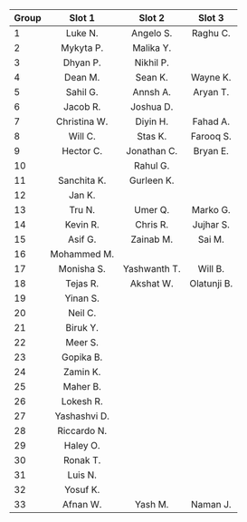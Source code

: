 | Group | Slot 1      | Slot 2  | Slot 3        |
| :--- | :----:      |    :----:   |          :----: |
|1     |Luke N.   |Angelo S. |Raghu C.  |
|2     |Mykyta P. |Malika Y. |   |
|3     |Dhyan P. |Nikhil P.  |   |
|4     |Dean M.  |Sean K.   |Wayne K.   |
|5     |Sahil G.  |Annsh A.  |Aryan T.  |
|6     |Jacob R.  |Joshua D.  |   |
|7     |Christina W.  |Diyin H.  |Fahad A.  |
|8     |Will C.   |Stas K.   |Farooq S.  |
|9     |Hector C.  |Jonathan C.   |Bryan E.  |
|10     |  |Rahul G.  | |
|11     |Sanchita K.  |Gurleen K.   |    |
|12     |Jan K.   | |  |
|13     |Tru N.  |Umer Q.  |Marko G.   |
|14     |Kevin R.   |Chris R. |Jujhar S.   |
|15     |Asif G.   | Zainab M.  | Sai M.   |
|16     |Mohammed M.   |  |   |
|17     |Monisha S.   |Yashwanth T.   |Will B.   |
|18     |Tejas R.   |Akshat W.  | Olatunji B.  |
|19     |Yinan S. |   |   |
|20     |Neil C. |   |   |
|21     |Biruk Y.   |   |   |
|22     |Meer S.   |   |   |
|23     |Gopika B.   |   |   |
|24     |Zamin K.   |   |   |
|25     |Maher B.   |   |   |
|26     |Lokesh R.   |   |   |
|27     |Yashashvi D.   |   |   |
|28     |Riccardo N.   |   |   |
|29     |Haley O.   |   |   |
|30     |Ronak T.   |   |   |
|31     |Luis N.    |   |   |
|32     |Yosuf K.   |   |   |
|33     |Afnan W.   | Yash M.   | Naman J.   |
